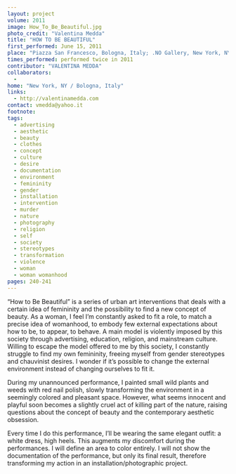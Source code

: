 ```yaml
---
layout: project
volume: 2011
image: How_To_Be_Beautiful.jpg
photo_credit: "Valentina Medda"
title: "HOW TO BE BEAUTIFUL"
first_performed: June 15, 2011
place: "Piazza San Francesco, Bologna, Italy; .NO Gallery, New York, NY"
times_performed: performed twice in 2011
contributor: "VALENTINA MEDDA"
collaborators: 
  - 
home: "New York, NY / Bologna, Italy"
links: 
  - http://valentinamedda.com
contact: vmedda@yahoo.it
footnote: 
tags: 
  - advertising
  - aesthetic
  - beauty
  - clothes
  - concept
  - culture
  - desire
  - documentation
  - environment
  - femininity
  - gender
  - installation
  - intervention
  - murder
  - nature
  - photography
  - religion
  - self
  - society
  - stereotypes
  - transformation
  - violence
  - woman
  - woman womanhood
pages: 240-241
---
```


“How to Be Beautiful” is a series of urban art interventions that deals with a certain idea of femininity and the possibility to find a new concept of beauty. As a woman, I feel I’m constantly asked to fit a role, to match a precise idea of womanhood, to embody few external expectations about how to be, to appear, to behave. A main model is violently imposed by this society through advertising, education, religion, and mainstream culture. Willing to escape the model offered to me by this society, I constantly struggle to find my own femininity, freeing myself from gender stereotypes and chauvinist desires. I wonder if it’s possible to change the external environment instead of changing ourselves to fit it. 

During my unannounced performance, I painted small wild plants and weeds with red nail polish, slowly transforming the environment in a seemingly colored and pleasant space. However, what seems innocent and playful soon becomes a slightly cruel act of killing part of the nature, raising questions about the concept of beauty and the contemporary aesthetic obsession. 

Every time I do this performance, I’ll be wearing the same elegant outfit: a white dress, high heels. This augments my discomfort during the performances. I will define an area to color entirely. I will not show the documentation of the performance, but only its final result, therefore transforming my action in an installation/photographic project.
